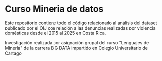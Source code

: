 # Curso Mineria de datos

Este repositorio contiene todo el código relacionado al análisis del dataset publicado por el OIJ con relación a las denuncias realizadas por violencia domésticas desde el 2015 al 2025 en Costa Rica. 

Investigación realizada por asignación grupal del curso "Lenguajes de Minería" de la carrera BIG DATA impartido en Colegio Universitario de Cartago
